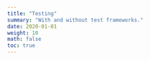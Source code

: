 ```yaml
---
title: "Testing"
summary: "With and without test frameworks."
date: 2020-01-01
weight: 10
math: false
toc: true
---
```

